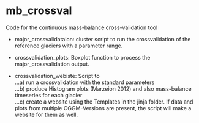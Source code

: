 # mb_crossval
Code for the continuous mass-balance cross-validation tool

- major_crossvalidataion: cluster script to run the crossvalidation of the
  reference glaciers with a parameter range.
- crossvalidation_plots: Boxplot function to process the major_crossvalidation
  output.

- crossvalidation_webiste: Script to\
...a) run a crossvalidation with the standard parameters\
...b) produce Histogram plots (Marzeion 2012) and also mass-balance timeseries
for each glacier\
...c) create a website using the Templates in the jinja folder. If data and
plots from multiple OGGM-Versions are present, the script will make a website
for them as well.
